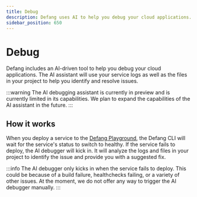 ```yaml
---
title: Debug
description: Defang uses AI to help you debug your cloud applications.
sidebar_position: 650
---
```


# Debug

Defang includes an AI-driven tool to help you debug your cloud applications. The AI assistant will use your service logs as well as the files in your project to help you identify and resolve issues.

:::warning
The AI debugging assistant is currently in preview and is currently limited in its capabilities. We plan to expand the capabilities of the AI assistant in the future.
:::

## How it works

When you deploy a service to the [Defang Playground](./defang-playground.md), the Defang CLI will wait for the service's status to switch to healthy. If the service fails to deploy, the AI debugger will kick in. It will analyze the logs and files in your project to identify the issue and provide you with a suggested fix.

:::info
The AI debugger only kicks in when the service fails to deploy. This could be because of a build failure, healthchecks failing, or a variety of other issues. At the moment, we do not offer any way to trigger the AI debugger manually.
:::
